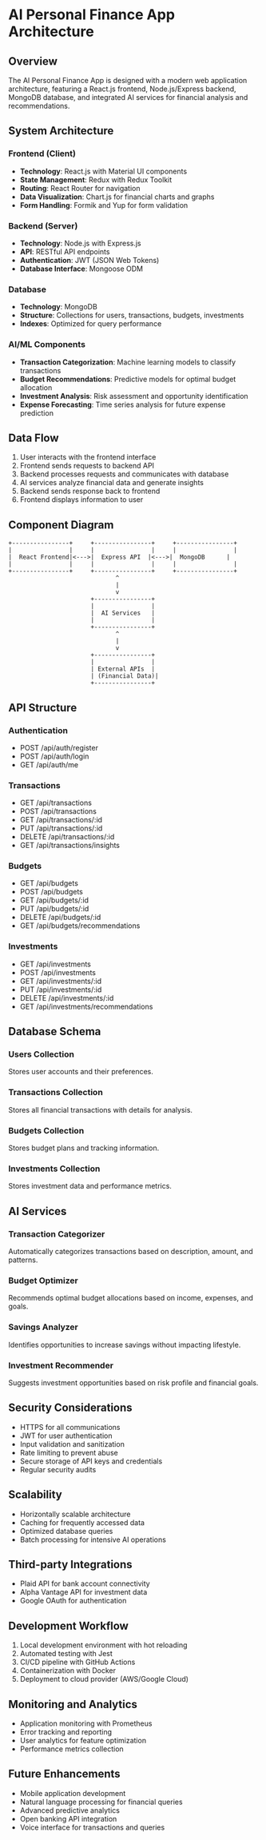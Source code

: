 # AI Personal Finance App Architecture

## Overview

The AI Personal Finance App is designed with a modern web application architecture, featuring a React.js frontend, Node.js/Express backend, MongoDB database, and integrated AI services for financial analysis and recommendations.

## System Architecture

### Frontend (Client)

- **Technology**: React.js with Material UI components
- **State Management**: Redux with Redux Toolkit
- **Routing**: React Router for navigation
- **Data Visualization**: Chart.js for financial charts and graphs
- **Form Handling**: Formik and Yup for form validation

### Backend (Server)

- **Technology**: Node.js with Express.js
- **API**: RESTful API endpoints
- **Authentication**: JWT (JSON Web Tokens)
- **Database Interface**: Mongoose ODM

### Database

- **Technology**: MongoDB
- **Structure**: Collections for users, transactions, budgets, investments
- **Indexes**: Optimized for query performance

### AI/ML Components

- **Transaction Categorization**: Machine learning models to classify transactions
- **Budget Recommendations**: Predictive models for optimal budget allocation
- **Investment Analysis**: Risk assessment and opportunity identification
- **Expense Forecasting**: Time series analysis for future expense prediction

## Data Flow

1. User interacts with the frontend interface
2. Frontend sends requests to backend API
3. Backend processes requests and communicates with database
4. AI services analyze financial data and generate insights
5. Backend sends response back to frontend
6. Frontend displays information to user

## Component Diagram

```
+----------------+     +----------------+     +----------------+
|                |     |                |     |                |
|  React Frontend|<--->|  Express API  |<--->|  MongoDB      |
|                |     |                |     |                |
+----------------+     +----------------+     +----------------+
                              ^
                              |
                              v
                       +----------------+
                       |                |
                       |  AI Services   |
                       |                |
                       +----------------+
                              ^
                              |
                              v
                       +----------------+
                       |                |
                       | External APIs  |
                       | (Financial Data)|
                       +----------------+
```

## API Structure

### Authentication
- POST /api/auth/register
- POST /api/auth/login
- GET /api/auth/me

### Transactions
- GET /api/transactions
- POST /api/transactions
- GET /api/transactions/:id
- PUT /api/transactions/:id
- DELETE /api/transactions/:id
- GET /api/transactions/insights

### Budgets
- GET /api/budgets
- POST /api/budgets
- GET /api/budgets/:id
- PUT /api/budgets/:id
- DELETE /api/budgets/:id
- GET /api/budgets/recommendations

### Investments
- GET /api/investments
- POST /api/investments
- GET /api/investments/:id
- PUT /api/investments/:id
- DELETE /api/investments/:id
- GET /api/investments/recommendations

## Database Schema

### Users Collection
Stores user accounts and their preferences.

### Transactions Collection
Stores all financial transactions with details for analysis.

### Budgets Collection
Stores budget plans and tracking information.

### Investments Collection
Stores investment data and performance metrics.

## AI Services

### Transaction Categorizer
Automatically categorizes transactions based on description, amount, and patterns.

### Budget Optimizer
Recommends optimal budget allocations based on income, expenses, and goals.

### Savings Analyzer
Identifies opportunities to increase savings without impacting lifestyle.

### Investment Recommender
Suggests investment opportunities based on risk profile and financial goals.

## Security Considerations

- HTTPS for all communications
- JWT for user authentication
- Input validation and sanitization
- Rate limiting to prevent abuse
- Secure storage of API keys and credentials
- Regular security audits

## Scalability

- Horizontally scalable architecture
- Caching for frequently accessed data
- Optimized database queries
- Batch processing for intensive AI operations

## Third-party Integrations

- Plaid API for bank account connectivity
- Alpha Vantage API for investment data
- Google OAuth for authentication

## Development Workflow

1. Local development environment with hot reloading
2. Automated testing with Jest
3. CI/CD pipeline with GitHub Actions
4. Containerization with Docker
5. Deployment to cloud provider (AWS/Google Cloud)

## Monitoring and Analytics

- Application monitoring with Prometheus
- Error tracking and reporting
- User analytics for feature optimization
- Performance metrics collection

## Future Enhancements

- Mobile application development
- Natural language processing for financial queries
- Advanced predictive analytics
- Open banking API integration
- Voice interface for transactions and queries